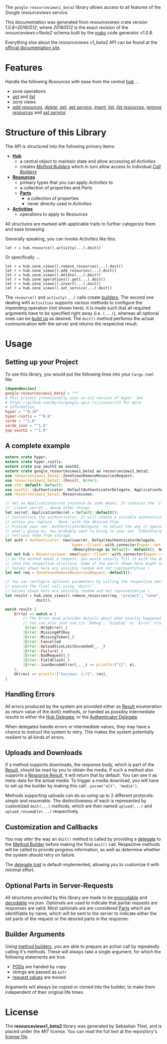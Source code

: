 <!---
DO NOT EDIT !
This file was generated automatically from 'src/mako/api/README.md.mako'
DO NOT EDIT !
-->
The `google-resourceviews1_beta2` library allows access to all features of the *Google resourceviews* service.

This documentation was generated from *resourceviews* crate version *1.0.8+20160512*, where *20160512* is the exact revision of the *resourceviews:v1beta2* schema built by the [mako](http://www.makotemplates.org/) code generator *v1.0.8*.

Everything else about the *resourceviews* *v1_beta2* API can be found at the
[official documentation site](https://developers.google.com/compute/).
# Features

Handle the following *Resources* with ease from the central [hub](https://docs.rs/google-resourceviews1_beta2/1.0.8+20160512/google_resourceviews1_beta2/struct.Resourceviews.html) ... 

* zone operations
 * [*get*](https://docs.rs/google-resourceviews1_beta2/1.0.8+20160512/google_resourceviews1_beta2/struct.ZoneOperationGetCall.html) and [*list*](https://docs.rs/google-resourceviews1_beta2/1.0.8+20160512/google_resourceviews1_beta2/struct.ZoneOperationListCall.html)
* zone views
 * [*add resources*](https://docs.rs/google-resourceviews1_beta2/1.0.8+20160512/google_resourceviews1_beta2/struct.ZoneViewAddResourceCall.html), [*delete*](https://docs.rs/google-resourceviews1_beta2/1.0.8+20160512/google_resourceviews1_beta2/struct.ZoneViewDeleteCall.html), [*get*](https://docs.rs/google-resourceviews1_beta2/1.0.8+20160512/google_resourceviews1_beta2/struct.ZoneViewGetCall.html), [*get service*](https://docs.rs/google-resourceviews1_beta2/1.0.8+20160512/google_resourceviews1_beta2/struct.ZoneViewGetServiceCall.html), [*insert*](https://docs.rs/google-resourceviews1_beta2/1.0.8+20160512/google_resourceviews1_beta2/struct.ZoneViewInsertCall.html), [*list*](https://docs.rs/google-resourceviews1_beta2/1.0.8+20160512/google_resourceviews1_beta2/struct.ZoneViewListCall.html), [*list resources*](https://docs.rs/google-resourceviews1_beta2/1.0.8+20160512/google_resourceviews1_beta2/struct.ZoneViewListResourceCall.html), [*remove resources*](https://docs.rs/google-resourceviews1_beta2/1.0.8+20160512/google_resourceviews1_beta2/struct.ZoneViewRemoveResourceCall.html) and [*set service*](https://docs.rs/google-resourceviews1_beta2/1.0.8+20160512/google_resourceviews1_beta2/struct.ZoneViewSetServiceCall.html)




# Structure of this Library

The API is structured into the following primary items:

* **[Hub](https://docs.rs/google-resourceviews1_beta2/1.0.8+20160512/google_resourceviews1_beta2/struct.Resourceviews.html)**
    * a central object to maintain state and allow accessing all *Activities*
    * creates [*Method Builders*](https://docs.rs/google-resourceviews1_beta2/1.0.8+20160512/google_resourceviews1_beta2/trait.MethodsBuilder.html) which in turn
      allow access to individual [*Call Builders*](https://docs.rs/google-resourceviews1_beta2/1.0.8+20160512/google_resourceviews1_beta2/trait.CallBuilder.html)
* **[Resources](https://docs.rs/google-resourceviews1_beta2/1.0.8+20160512/google_resourceviews1_beta2/trait.Resource.html)**
    * primary types that you can apply *Activities* to
    * a collection of properties and *Parts*
    * **[Parts](https://docs.rs/google-resourceviews1_beta2/1.0.8+20160512/google_resourceviews1_beta2/trait.Part.html)**
        * a collection of properties
        * never directly used in *Activities*
* **[Activities](https://docs.rs/google-resourceviews1_beta2/1.0.8+20160512/google_resourceviews1_beta2/trait.CallBuilder.html)**
    * operations to apply to *Resources*

All *structures* are marked with applicable traits to further categorize them and ease browsing.

Generally speaking, you can invoke *Activities* like this:

```Rust,ignore
let r = hub.resource().activity(...).doit()
```

Or specifically ...

```ignore
let r = hub.zone_views().remove_resources(...).doit()
let r = hub.zone_views().add_resources(...).doit()
let r = hub.zone_views().delete(...).doit()
let r = hub.zone_operations().get(...).doit()
let r = hub.zone_views().insert(...).doit()
let r = hub.zone_views().set_service(...).doit()
```

The `resource()` and `activity(...)` calls create [builders][builder-pattern]. The second one dealing with `Activities` 
supports various methods to configure the impending operation (not shown here). It is made such that all required arguments have to be 
specified right away (i.e. `(...)`), whereas all optional ones can be [build up][builder-pattern] as desired.
The `doit()` method performs the actual communication with the server and returns the respective result.

# Usage

## Setting up your Project

To use this library, you would put the following lines into your `Cargo.toml` file:

```toml
[dependencies]
google-resourceviews1_beta2 = "*"
# This project intentionally uses an old version of Hyper. See
# https://github.com/Byron/google-apis-rs/issues/173 for more
# information.
hyper = "^0.10"
hyper-rustls = "^0.6"
serde = "^1.0"
serde_json = "^1.0"
yup-oauth2 = "^1.0"
```

## A complete example

```Rust
extern crate hyper;
extern crate hyper_rustls;
extern crate yup_oauth2 as oauth2;
extern crate google_resourceviews1_beta2 as resourceviews1_beta2;
use resourceviews1_beta2::ZoneViewsRemoveResourcesRequest;
use resourceviews1_beta2::{Result, Error};
use std::default::Default;
use oauth2::{Authenticator, DefaultAuthenticatorDelegate, ApplicationSecret, MemoryStorage};
use resourceviews1_beta2::Resourceviews;

// Get an ApplicationSecret instance by some means. It contains the `client_id` and 
// `client_secret`, among other things.
let secret: ApplicationSecret = Default::default();
// Instantiate the authenticator. It will choose a suitable authentication flow for you, 
// unless you replace  `None` with the desired Flow.
// Provide your own `AuthenticatorDelegate` to adjust the way it operates and get feedback about 
// what's going on. You probably want to bring in your own `TokenStorage` to persist tokens and
// retrieve them from storage.
let auth = Authenticator::new(&secret, DefaultAuthenticatorDelegate,
                              hyper::Client::with_connector(hyper::net::HttpsConnector::new(hyper_rustls::TlsClient::new())),
                              <MemoryStorage as Default>::default(), None);
let mut hub = Resourceviews::new(hyper::Client::with_connector(hyper::net::HttpsConnector::new(hyper_rustls::TlsClient::new())), auth);
// As the method needs a request, you would usually fill it with the desired information
// into the respective structure. Some of the parts shown here might not be applicable !
// Values shown here are possibly random and not representative !
let mut req = ZoneViewsRemoveResourcesRequest::default();

// You can configure optional parameters by calling the respective setters at will, and
// execute the final call using `doit()`.
// Values shown here are possibly random and not representative !
let result = hub.zone_views().remove_resources(req, "project", "zone", "resourceView")
             .doit();

match result {
    Err(e) => match e {
        // The Error enum provides details about what exactly happened.
        // You can also just use its `Debug`, `Display` or `Error` traits
         Error::HttpError(_)
        |Error::MissingAPIKey
        |Error::MissingToken(_)
        |Error::Cancelled
        |Error::UploadSizeLimitExceeded(_, _)
        |Error::Failure(_)
        |Error::BadRequest(_)
        |Error::FieldClash(_)
        |Error::JsonDecodeError(_, _) => println!("{}", e),
    },
    Ok(res) => println!("Success: {:?}", res),
}

```
## Handling Errors

All errors produced by the system are provided either as [Result](https://docs.rs/google-resourceviews1_beta2/1.0.8+20160512/google_resourceviews1_beta2/enum.Result.html) enumeration as return value of 
the doit() methods, or handed as possibly intermediate results to either the 
[Hub Delegate](https://docs.rs/google-resourceviews1_beta2/1.0.8+20160512/google_resourceviews1_beta2/trait.Delegate.html), or the [Authenticator Delegate](https://docs.rs/yup-oauth2/*/yup_oauth2/trait.AuthenticatorDelegate.html).

When delegates handle errors or intermediate values, they may have a chance to instruct the system to retry. This 
makes the system potentially resilient to all kinds of errors.

## Uploads and Downloads
If a method supports downloads, the response body, which is part of the [Result](https://docs.rs/google-resourceviews1_beta2/1.0.8+20160512/google_resourceviews1_beta2/enum.Result.html), should be
read by you to obtain the media.
If such a method also supports a [Response Result](https://docs.rs/google-resourceviews1_beta2/1.0.8+20160512/google_resourceviews1_beta2/trait.ResponseResult.html), it will return that by default.
You can see it as meta-data for the actual media. To trigger a media download, you will have to set up the builder by making
this call: `.param("alt", "media")`.

Methods supporting uploads can do so using up to 2 different protocols: 
*simple* and *resumable*. The distinctiveness of each is represented by customized 
`doit(...)` methods, which are then named `upload(...)` and `upload_resumable(...)` respectively.

## Customization and Callbacks

You may alter the way an `doit()` method is called by providing a [delegate](https://docs.rs/google-resourceviews1_beta2/1.0.8+20160512/google_resourceviews1_beta2/trait.Delegate.html) to the 
[Method Builder](https://docs.rs/google-resourceviews1_beta2/1.0.8+20160512/google_resourceviews1_beta2/trait.CallBuilder.html) before making the final `doit()` call. 
Respective methods will be called to provide progress information, as well as determine whether the system should 
retry on failure.

The [delegate trait](https://docs.rs/google-resourceviews1_beta2/1.0.8+20160512/google_resourceviews1_beta2/trait.Delegate.html) is default-implemented, allowing you to customize it with minimal effort.

## Optional Parts in Server-Requests

All structures provided by this library are made to be [enocodable](https://docs.rs/google-resourceviews1_beta2/1.0.8+20160512/google_resourceviews1_beta2/trait.RequestValue.html) and 
[decodable](https://docs.rs/google-resourceviews1_beta2/1.0.8+20160512/google_resourceviews1_beta2/trait.ResponseResult.html) via *json*. Optionals are used to indicate that partial requests are responses 
are valid.
Most optionals are are considered [Parts](https://docs.rs/google-resourceviews1_beta2/1.0.8+20160512/google_resourceviews1_beta2/trait.Part.html) which are identifiable by name, which will be sent to 
the server to indicate either the set parts of the request or the desired parts in the response.

## Builder Arguments

Using [method builders](https://docs.rs/google-resourceviews1_beta2/1.0.8+20160512/google_resourceviews1_beta2/trait.CallBuilder.html), you are able to prepare an action call by repeatedly calling it's methods.
These will always take a single argument, for which the following statements are true.

* [PODs][wiki-pod] are handed by copy
* strings are passed as `&str`
* [request values](https://docs.rs/google-resourceviews1_beta2/1.0.8+20160512/google_resourceviews1_beta2/trait.RequestValue.html) are moved

Arguments will always be copied or cloned into the builder, to make them independent of their original life times.

[wiki-pod]: http://en.wikipedia.org/wiki/Plain_old_data_structure
[builder-pattern]: http://en.wikipedia.org/wiki/Builder_pattern
[google-go-api]: https://github.com/google/google-api-go-client

# License
The **resourceviews1_beta2** library was generated by Sebastian Thiel, and is placed 
under the *MIT* license.
You can read the full text at the repository's [license file][repo-license].

[repo-license]: https://github.com/Byron/google-apis-rsblob/master/LICENSE.md
